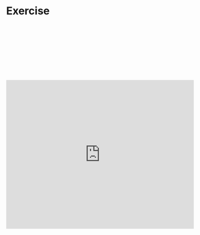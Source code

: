 
# Exercise

<iframe width=100% frameborder=0 scrolling=no allowtransparency=true style=visibility:hidden src=https://tech.io/playground-widget/46f2d823f840c411e4a80c9cc961daf911434/exercise-1/675786/Implement%20your%20recursive%20solution.></iframe>
<script>if(void 0===window.techioScriptInjected){window.techioScriptInjected=!0;var d=document,s=d.createElement("script");s.src="https://files.codingame.com/codingame/iframe-v-1-4.js",(d.head||d.body).appendChild(s)}</script>



<iframe height="400px" width="100%" src="https://repl.it/@amadooei/HelloWorldC?lite=true" scrolling="no" frameborder="yes" allowtransparency="true" allowfullscreen="true" sandbox="allow-forms allow-pointer-lock allow-popups allow-same-origin allow-scripts allow-modals"></iframe>
	
